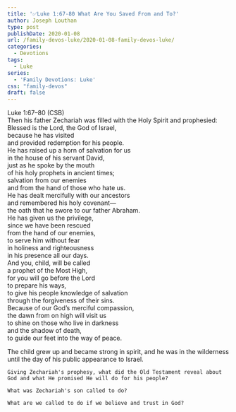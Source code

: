 ```yaml
---
title: '✅Luke 1:67-80 What Are You Saved From and To?'
author: Joseph Louthan
type: post
publishDate: 2020-01-08
url: /family-devos-luke/2020-01-08-family-devos-luke/
categories:
  - Devotions
tags:
  - Luke
series:
  - 'Family Devotions: Luke'
css: "family-devos"
draft: false
---
```


Luke 1:67–80 (CSB)  
Then his father Zechariah was filled with the Holy Spirit and prophesied:  
      Blessed is the Lord, the God of Israel,  
      because he has visited  
      and provided redemption for his people.  
      He has raised up a horn of salvation for us  
      in the house of his servant David,  
      just as he spoke by the mouth  
      of his holy prophets in ancient times;  
      salvation from our enemies  
      and from the hand of those who hate us.  
      He has dealt mercifully with our ancestors  
      and remembered his holy covenant—  
      the oath that he swore to our father Abraham.  
      He has given us the privilege,  
      since we have been rescued  
      from the hand of our enemies,  
      to serve him without fear  
      in holiness and righteousness  
      in his presence all our days.  
      And you, child, will be called  
      a prophet of the Most High,  
      for you will go before the Lord  
      to prepare his ways,  
      to give his people knowledge of salvation  
      through the forgiveness of their sins.  
      Because of our God’s merciful compassion,  
      the dawn from on high will visit us  
      to shine on those who live in darkness  
      and the shadow of death,  
      to guide our feet into the way of peace.  

The child grew up and became strong in spirit, and he was in the wilderness until the day of his public appearance to Israel.

```text
Giving Zechariah's prophesy, what did the Old Testament reveal about God and what He promised He will do for his people?

What was Zechariah's son called to do?

What are we called to do if we believe and trust in God?
```